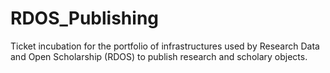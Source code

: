 # RDOS_Publishing
Ticket incubation for the portfolio of infrastructures used by Research Data and Open Scholarship (RDOS) to publish research and scholary objects.
